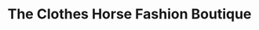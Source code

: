 ---
title: "The Clothes Horse Fashion Boutique"
url: /halifax/the-clothes-horse-fashion-boutique/
shop: Kleidung
---